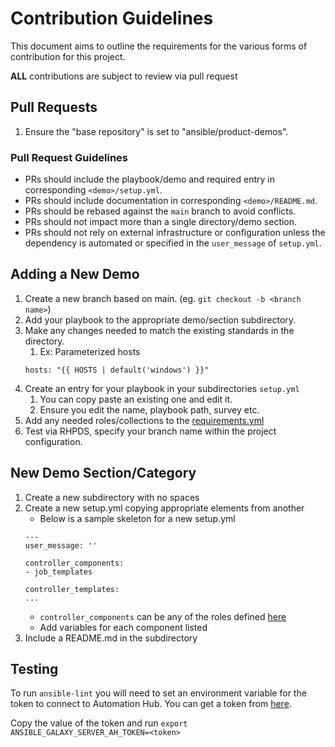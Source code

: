 # Contribution Guidelines
This document aims to outline the requirements for the various forms of contribution for this project.

**ALL** contributions are subject to review via pull request

## Pull Requests
1) Ensure the "base repository" is set to "ansible/product-demos".

### Pull Request Guidelines
- PRs should include the playbook/demo and required entry in corresponding `<demo>/setup.yml`.
- PRs should include documentation in corresponding `<demo>/README.md`.
- PRs should be rebased against the `main` branch to avoid conflicts.
- PRs should not impact more than a single directory/demo section.
- PRs should not rely on external infrastructure or configuration unless the dependency is automated or specified in the `user_message` of `setup.yml`.

## Adding a New Demo
1) Create a new branch based on main. (eg. `git checkout -b <branch name>`)
2) Add your playbook to the appropriate demo/section subdirectory.
3) Make any changes needed to match the existing standards in the directory.
   1) Ex: Parameterized hosts
   ```ansible
   hosts: "{{ HOSTS | default('windows') }}"
   ```
4) Create an entry for your playbook in your subdirectories `setup.yml`
   1) You can copy paste an existing one and edit it.
   2) Ensure you edit the name, playbook path, survey etc.
5) Add any needed roles/collections to the [requirements.yml](/collections/requirements.yml)
6) Test via RHPDS, specify your branch name within the project configuration.

## New Demo Section/Category
1) Create a new subdirectory with no spaces
2) Create a new setup.yml copying appropriate elements from another
   - Below is a sample skeleton for a new setup.yml
    ```ansible
    ---
    user_message: ''

    controller_components:
    - job_templates

    controller_templates:
    ...
    ```
   - `controller_components` can be any of the roles defined [here](https://github.com/redhat-cop/controller_configuration/tree/devel/roles)
   - Add variables for each component listed
3) Include a README.md in the subdirectory

## Testing
To run `ansible-lint` you will need to set an environment variable for the token to connect to Automation Hub. You can get a token from [here](https://console.redhat.com/ansible/automation-hub/token). 

Copy the value of the token and run `export ANSIBLE_GALAXY_SERVER_AH_TOKEN=<token>`
